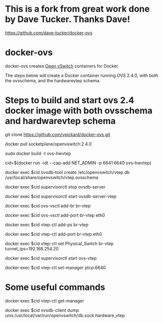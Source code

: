 This is a fork from great work done by Dave Tucker. Thanks Dave!
================================================================
https://github.com/dave-tucker/docker-ovs

docker-ovs
==========

docker-ovs creates [Open vSwitch](http://openvswitch.org) containers for Docker.

The steps below will create a Docker container running OVS 2.4.0, with both
the ovsschema, and the hardwarevtep schema.


Steps to build and start ovs 2.4 docker image with both ovsschema and hardwarevtep schema
=========================================================================================

git clone https://github.com/vpickard/docker-ovs.git

docker pull socketplane/openvswitch:2.4.0

sudo docker build -t ovs-hwvtep


cid=$(docker run -idt --cap-add NET_ADMIN -p 6641:6640 ovs-hwvtep)

docker exec $cid ovsdb-tool create /etc/openvswitch/vtep.db /usr/local/share/openvswitch/vtep.ovsschema

docker exec $cid supervisorctl stop ovsdb-server

docker exec $cid supervisorctl start ovsdb-server-vtep

docker exec $cid ovs-vsctl add-br br-vtep

docker exec $cid ovs-vsctl add-port br-vtep eth0

docker exec $cid vtep-ctl add-ps br-vtep

docker exec $cid vtep-ctl add-port br-vtep eth0

docker exec $cid vtep-ctl set Physical_Switch br-vtep tunnel_ips=192.168.254.20

docker exec $cid supervisorctl start ovs-vtep

docker exec $cid vtep-ctl set-manager ptcp:6640

Some useful commands
=====================
docker exec $cid vtep-ctl get-manager

docker exec $cid ovsdb-client dump unix:/usr/local/var/run/openvswitch/db.sock hardware_vtep
